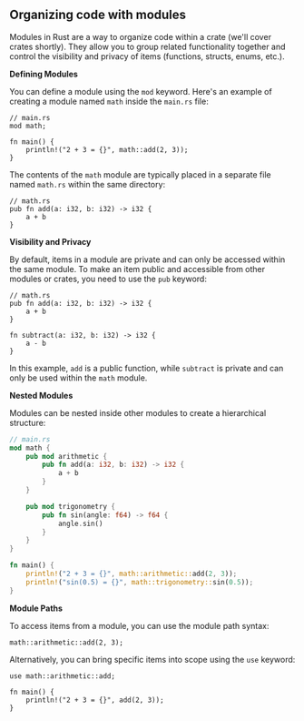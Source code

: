 ## Organizing code with modules

Modules in Rust are a way to organize code within a crate (we'll cover crates shortly). They allow you to group related functionality together and control the visibility and privacy of items (functions, structs, enums, etc.).

**Defining Modules**

You can define a module using the `mod` keyword. Here's an example of creating a module named `math` inside the `main.rs` file:

```rust,noplaypen
// main.rs
mod math;

fn main() {
    println!("2 + 3 = {}", math::add(2, 3));
}
```

The contents of the `math` module are typically placed in a separate file named `math.rs` within the same directory:

```rust,noplaypen
// math.rs
pub fn add(a: i32, b: i32) -> i32 {
    a + b
}
```

**Visibility and Privacy**

By default, items in a module are private and can only be accessed within the same module. To make an item public and accessible from other modules or crates, you need to use the `pub` keyword:

```rust,noplaypen
// math.rs
pub fn add(a: i32, b: i32) -> i32 {
    a + b
}

fn subtract(a: i32, b: i32) -> i32 {
    a - b
}
```

In this example, `add` is a public function, while `subtract` is private and can only be used within the `math` module.

**Nested Modules**

Modules can be nested inside other modules to create a hierarchical structure:

```rust
// main.rs
mod math {
    pub mod arithmetic {
        pub fn add(a: i32, b: i32) -> i32 {
            a + b
        }
    }

    pub mod trigonometry {
        pub fn sin(angle: f64) -> f64 {
            angle.sin()
        }
    }
}

fn main() {
    println!("2 + 3 = {}", math::arithmetic::add(2, 3));
    println!("sin(0.5) = {}", math::trigonometry::sin(0.5));
}
```

**Module Paths**

To access items from a module, you can use the module path syntax:

```rust,noplaypen
math::arithmetic::add(2, 3);
```

Alternatively, you can bring specific items into scope using the `use` keyword:

```rust,noplaypen
use math::arithmetic::add;

fn main() {
    println!("2 + 3 = {}", add(2, 3));
}
```

